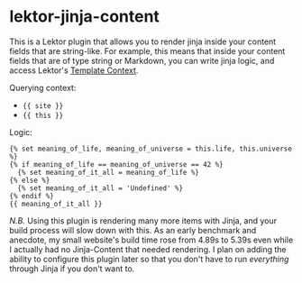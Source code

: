 # lektor-jinja-content

This is a Lektor plugin that allows you to render jinja inside your content fields that are string-like. For example, this means that inside your content fields that are of type string or Markdown, you can write jinja logic, and access Lektor's [Template Context](https://www.getlektor.com/docs/templates/#template-context).

Querying context:
- `{{ site }}`
- `{{ this }}`

Logic:
```jinja
{% set meaning_of_life, meaning_of_universe = this.life, this.universe %}
{% if meaning_of_life == meaning_of_universe == 42 %}
  {% set meaning_of_it_all = meaning_of_life %}
{% else %}
  {% set meaning_of_it_all = 'Undefined' %}
{% endif %}
{{ meaning_of_it_all }}
```

*N.B.* Using this plugin is rendering many more items with Jinja, and your build process will slow down with this. As an early benchmark and anecdote, my small website's build time rose from 4.89s to 5.39s even while I actually had no Jinja-Content that needed rendering. I plan on adding the ability to configure this plugin later so that you don't have to run *everything* through Jinja if you don't want to.
